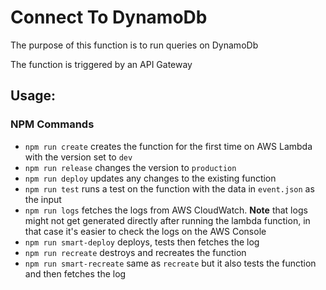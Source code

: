 # Connect To DynamoDb

The purpose of this function is to run queries on DynamoDb

The function is triggered by an API Gateway


## Usage:
### NPM Commands
- `npm run create` creates the function for the first time on AWS Lambda with the version set to `dev`
- `npm run release` changes the version to `production`
- `npm run deploy` updates any changes to the existing function
- `npm run test` runs a test on the function with the data in `event.json` as the input
- `npm run logs` fetches the logs from AWS CloudWatch. **Note** that logs might not get generated directly after running the lambda function, in that case it's easier to check the logs on the AWS Console
- `npm run smart-deploy` deploys, tests then fetches the log
- `npm run recreate` destroys and recreates the function
- `npm run smart-recreate` same as `recreate` but it also tests the function and then fetches the log